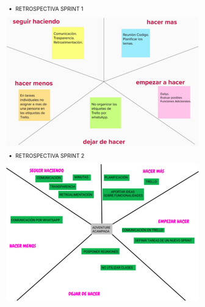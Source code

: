 * RETROSPECTIVA SPRINT 1    

<img src = "sprint1.jpeg">

* RETROSPECTIVA SPRINT 2  
    
<img src = "sprint2.png">
